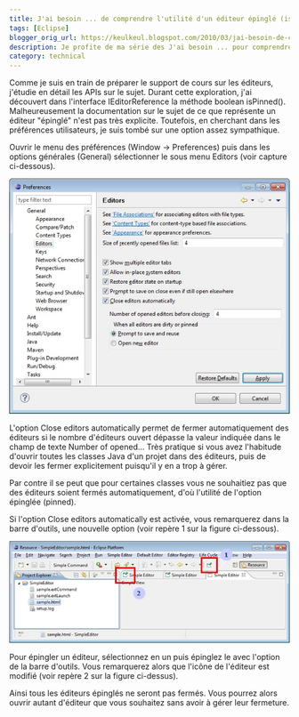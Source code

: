 ```yaml
---
title: J'ai besoin ... de comprendre l'utilité d'un éditeur épinglé (isPinned)
tags: [Eclipse]
blogger_orig_url: https://keulkeul.blogspot.com/2010/03/jai-besoin-de-comprendre-lutilite-dun.html
description: Je profite de ma série des J'ai besoin ... pour comprendre l'utilité d'un éditeur épinglé (isPinned).
category: technical
---
```


Comme je suis en train de préparer le support de cours sur les éditeurs, j'étudie en détail les APIs sur le sujet. Durant cette exploration, j'ai découvert dans l'interface IEditorReference la méthode boolean isPinned(). Malheureusement la documentation sur le sujet de ce que représente un éditeur "épinglé" n'est pas très explicite. Toutefois, en cherchant dans les préférences utilisateurs, je suis tombé sur une option assez sympathique.  

Ouvrir le menu des préférences (Window -> Preferences) puis dans les options générales (General) sélectionner le sous menu Editors (voir capture ci-dessous).  
  
![/images/preference.jpg](/images/preference.jpg)

L'option Close editors automatically permet de fermer automatiquement des éditeurs si le nombre d'éditeurs ouvert dépasse la valeur indiquée dans le champ de texte Number of opened... Très pratique si vous avez l'habitude d'ouvrir toutes les classes Java d'un projet dans des éditeurs, puis de devoir les fermer explicitement puisqu'il y en a trop à gérer.  

Par contre il se peut que pour certaines classes vous ne souhaitiez pas que des éditeurs soient fermés automatiquement, d'où l'utilité de l'option épinglée (pinned).  

Si l'option Close editors automatically est activée, vous remarquerez dans la barre d'outils, une nouvelle option (voir repère 1 sur la figure ci-dessous).  
  
![/images/pinned.jpg](/images/pinned.jpg)

Pour épingler un éditeur, sélectionnez en un puis épinglez le avec l'option de la barre d'outils. Vous remarquerez alors que l'icône de l'éditeur est modifié (voir repère 2 sur la figure ci-dessus).  

Ainsi tous les éditeurs épinglés ne seront pas fermés. Vous pourrez alors ouvrir autant d'éditeur que vous souhaitez sans avoir à gérer leur fermeture.